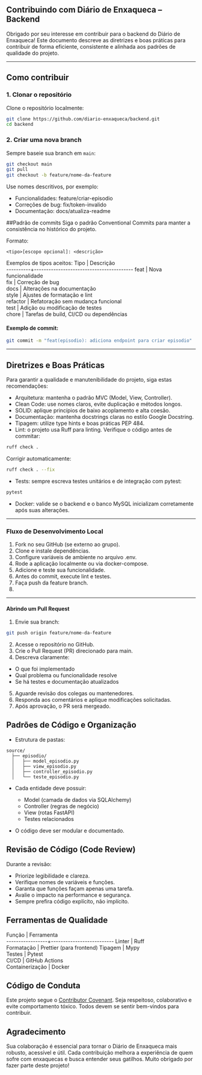 ## Contribuindo com Diário de Enxaqueca – Backend

Obrigado por seu interesse em contribuir para o backend do Diário de Enxaqueca! Este documento descreve as diretrizes e boas práticas para contribuir de forma eficiente, consistente e alinhada aos padrões de qualidade do projeto.

---

##  Como contribuir
### 1. Clonar o repositório

Clone o repositório localmente:
```bash
git clone https://github.com/diario-enxaqueca/backend.git
cd backend
```

### 2. Criar uma nova branch

Sempre baseie sua branch em `main`:
```bash
git checkout main
git pull
git checkout -b feature/nome-da-feature
```

Use nomes descritivos, por exemplo:
* Funcionalidades: feature/criar-episodio
* Correções de bug: fix/token-invalido
* Documentação: docs/atualiza-readme

##Padrão de commits
Siga o padrão Conventional Commits para manter a consistência no histórico do projeto.

Formato:
```php-template
<tipo>[escopo opcional]: <descrição>
```

Exemplos de tipos aceitos:
Tipo      |  Descrição                              
----------+-----------------------------------------
feat      |  Nova funcionalidade                    
fix       |  Correção de bug                        
docs      |  Alterações na documentação             
style     |  Ajustes de formatação e lint           
refactor  |  Refatoração sem mudança funcional      
test      |  Adição ou modificação de testes        
chore     |  Tarefas de build, CI/CD ou dependências

#### Exemplo de commit:
```bash
git commit -m "feat(episodio): adiciona endpoint para criar episodio"
```

---

## Diretrizes e Boas Práticas
Para garantir a qualidade e manutenibilidade do projeto, siga estas recomendações:
* Arquitetura: mantenha o padrão MVC (Model, View, Controller).
* Clean Code: use nomes claros, evite duplicação e métodos longos.
* SOLID: aplique princípios de baixo acoplamento e alta coesão.
* Documentação: mantenha docstrings claras no estilo Google Docstring.
* Tipagem: utilize type hints e boas práticas PEP 484.
* Lint: o projeto usa Ruff para linting. Verifique o código antes de commitar:

```bash
ruff check .
```

Corrigir automaticamente:

```bash
ruff check . --fix
```
* Tests: sempre escreva testes unitários e de integração com pytest:

```bash
pytest
```

* Docker: valide se o backend e o banco MySQL inicializam corretamente após suas alterações.

---
### Fluxo de Desenvolvimento Local
1. Fork no seu GitHub (se externo ao grupo).
2. Clone e instale dependências.
3. Configure variáveis de ambiente no arquivo .env.
4. Rode a aplicação localmente ou via docker-compose.
5. Adicione e teste sua funcionalidade.
6. Antes do commit, execute lint e testes.
7. Faça push da feature branch.
8. 
---

#### Abrindo um Pull Request

1. Envie sua branch:
```bash
git push origin feature/nome-da-feature
```
2. Acesse o repositório no GitHub.
3. Crie o Pull Request (PR) direcionado para main.
4. Descreva claramente:
* O que foi implementado
* Qual problema ou funcionalidade resolve
* Se há testes e documentação atualizados
5. Aguarde revisão dos colegas ou mantenedores.
6. Responda aos comentários e aplique modificações solicitadas.
7. Após aprovação, o PR será mergeado.

## Padrões de Código e Organização
* Estrutura de pastas:

```text
source/
  ├── episodio/
  │   ├── model_episodio.py
  │   ├── view_episodio.py
  │   ├── controller_episodio.py
  │   └── teste_episodio.py
```
* Cada entidade deve possuir:
  * Model (camada de dados via SQLAlchemy)
  * Controller (regras de negócio)
  * View (rotas FastAPI)
  * Testes relacionados

* O código deve ser modular e documentado.

## Revisão de Código (Code Review)
Durante a revisão:
* Priorize legibilidade e clareza.
* Verifique nomes de variáveis e funções.
* Garanta que funções façam apenas uma tarefa.
* Avalie o impacto na performance e segurança.
* Sempre prefira código explícito, não implícito.

## Ferramentas de Qualidade

Função           |  Ferramenta              
-----------------+--------------------------
Linter           |  Ruff                    
Formatação       |  Prettier (para frontend)
Tipagem          |  Mypy                    
Testes           |  Pytest                  
CI/CD            |  GitHub Actions          
Containerização  |  Docker                  

## Código de Conduta
Este projeto segue o [Contributor Covenant](https://www.contributor-covenant.org/).
Seja respeitoso, colaborativo e evite comportamento tóxico. Todos devem se sentir bem-vindos para contribuir.

## Agradecimento

Sua colaboração é essencial para tornar o Diário de Enxaqueca mais robusto, acessível e útil.
Cada contribuição melhora a experiência de quem sofre com enxaquecas e busca entender seus gatilhos.
Muito obrigado por fazer parte deste projeto!
